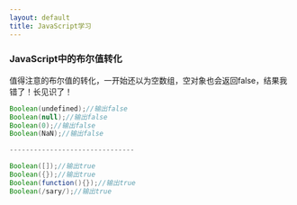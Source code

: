 ```yaml
---
layout: default
title: JavaScript学习
---
```


### JavaScript中的布尔值转化
值得注意的布尔值的转化，一开始还以为空数组，空对象也会返回false，结果我错了！长见识了！

```Java
Boolean(undefined);//输出false
Boolean(null);//输出false
Boolean(0);//输出false
Boolean(NaN);//输出false

-------------------------------

Boolean([]);//输出true
Boolean({});//输出true
Boolean(function(){});//输出true
Boolean(/sary/);//输出true
```

